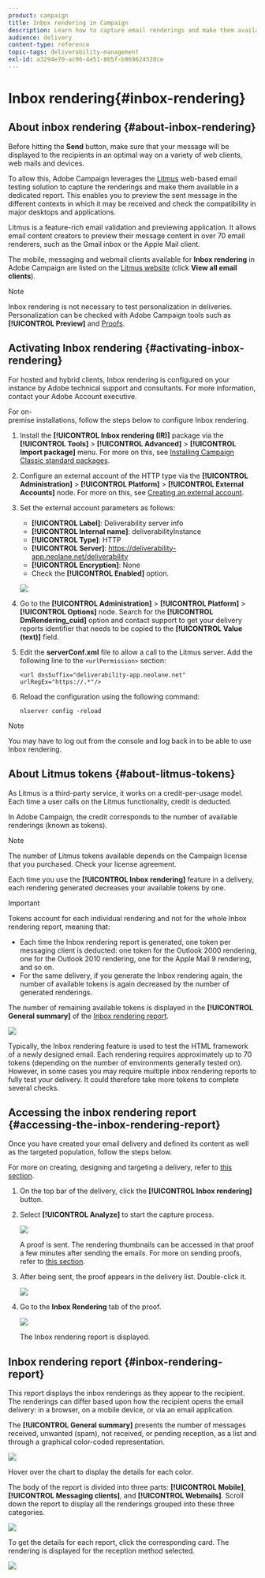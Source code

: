 ```yaml
---
product: campaign
title: Inbox rendering in Campaign
description: Learn how to capture email renderings and make them available in a dedicated report
audience: delivery
content-type: reference
topic-tags: deliverability-management
exl-id: a3294e70-ac96-4e51-865f-b969624528ce
---
```

# Inbox rendering{#inbox-rendering}

## About inbox rendering {#about-inbox-rendering}

Before hitting the **Send** button, make sure that your message will be displayed to the recipients in an optimal way on a variety of web clients, web mails and devices.

To allow this, Adobe Campaign leverages the [Litmus](https://litmus.com/email-testing) web-based email testing solution to capture the renderings and make them available in a dedicated report. This enables you to preview the sent message in the different contexts in which it may be received and check the compatibility in major desktops and applications.

Litmus is a feature-rich email validation and previewing application. It allows email content creators to preview their message content in over 70 email renderers, such as the Gmail inbox or the Apple Mail client.

The mobile, messaging and webmail clients available for **Inbox rendering** in Adobe Campaign are listed on the [Litmus website](https://litmus.com/email-testing) (click **View all email clients**).

>[!NOTE]
>
>Inbox rendering is not necessary to test personalization in deliveries. Personalization can be checked with Adobe Campaign tools such as **[!UICONTROL Preview]** and [Proofs](steps-validating-the-delivery.md#sending-a-proof).

## Activating Inbox rendering {#activating-inbox-rendering}

For hosted and hybrid clients, Inbox rendering is configured on your instance by Adobe technical support and consultants. For more information, contact your Adobe Account executive.

For on-premise installations, follow the steps below to configure Inbox rendering.

1. Install the **[!UICONTROL Inbox rendering (IR)]** package via the **[!UICONTROL Tools]** > **[!UICONTROL Advanced]** > **[!UICONTROL Import package]** menu. For more on this, see [Installing Campaign Classic standard packages](../../installation/using/installing-campaign-standard-packages.md).
1. Configure an external account of the HTTP type via the **[!UICONTROL Administration]** > **[!UICONTROL Platform]** > **[!UICONTROL External Accounts]** node. For more on this, see [Creating an external account](../../installation/using/external-accounts.md#creating-an-external-account).
1. Set the external account parameters as follows:
    * **[!UICONTROL Label]**: Deliverability server info
    * **[!UICONTROL Internal name]**: deliverabilityInstance
    * **[!UICONTROL Type]**: HTTP
    * **[!UICONTROL Server]**: https://deliverability-app.neolane.net/deliverability
    * **[!UICONTROL Encryption]**: None
    * Check the **[!UICONTROL Enabled]** option.
    
    ![](assets/s_tn_inbox_rendering_external-account.png)
 
1. Go to the **[!UICONTROL Administration]** > **[!UICONTROL Platform]** > **[!UICONTROL Options]** node. Search for the **[!UICONTROL DmRendering_cuid]** option and contact support to get your delivery reports identifier that needs to be copied to the **[!UICONTROL Value (text)]** field.
1. Edit the **serverConf.xml** file to allow a call to the Litmus server. Add the following line to the `<urlPermission>` section:

    ```
    <url dnsSuffix="deliverability-app.neolane.net" urlRegEx="https://.*"/>
    ```

1. Reload the configuration using the following command:

   ```
   nlserver config -reload
   ```

>[!NOTE]
>
>You may have to log out from the console and log back in to be able to use Inbox rendering.

## About Litmus tokens {#about-litmus-tokens}

As Litmus is a third-party service, it works on a credit-per-usage model. Each time a user calls on the Litmus functionality, credit is deducted.

In Adobe Campaign, the credit corresponds to the number of available renderings (known as tokens).

>[!NOTE]
>
>The number of Litmus tokens available depends on the Campaign license that you purchased. Check your license agreement.

Each time you use the **[!UICONTROL Inbox rendering]** feature in a delivery, each rendering generated decreases your available tokens by one.

>[!IMPORTANT]
>
>Tokens account for each individual rendering and not for the whole Inbox rendering report, meaning that:  
>
>* Each time the Inbox rendering report is generated, one token per messaging client is deducted: one token for the Outlook 2000 rendering, one for the Outlook 2010 rendering, one for the Apple Mail 9 rendering, and so on.
>* For the same delivery, if you generate the Inbox rendering again, the number of available tokens is again decreased by the number of generated renderings.
>

The number of remaining available tokens is displayed in the **[!UICONTROL General summary]** of the [Inbox rendering report](#inbox-rendering-report).

![](assets/s_tn_inbox_rendering_tokens.png)

Typically, the Inbox rendering feature is used to test the HTML framework of a newly designed email. Each rendering requires approximately up to 70 tokens (depending on the number of environments generally tested on). However, in some cases you may require multiple inbox rendering reports to fully test your delivery. It could therefore take more tokens to complete several checks.

## Accessing the inbox rendering report {#accessing-the-inbox-rendering-report}

Once you have created your email delivery and defined its content as well as the targeted population, follow the steps below.

For more on creating, designing and targeting a delivery, refer to [this section](about-email-channel.md).

1. On the top bar of the delivery, click the **[!UICONTROL Inbox rendering]** button.
1. Select **[!UICONTROL Analyze]** to start the capture process.

   ![](assets/s_tn_inbox_rendering_button.png)

   A proof is sent. The rendering thumbnails can be accessed in that proof a few minutes after sending the emails. For more on sending proofs, refer to [this section](steps-validating-the-delivery.md#sending-a-proof).

1. After being sent, the proof appears in the delivery list. Double-click it.

   ![](assets/s_tn_inbox_rendering_delivery_list.png)

1. Go to the **Inbox Rendering** tab of the proof.

   ![](assets/s_tn_inbox_rendering_tab.png)

   The Inbox rendering report is displayed.

## Inbox rendering report {#inbox-rendering-report}

This report displays the inbox renderings as they appear to the recipient. The renderings can differ based upon how the recipient opens the email delivery: in a browser, on a mobile device, or via an email application.

The **[!UICONTROL General summary]** presents the number of messages received, unwanted (spam), not received, or pending reception, as a list and through a graphical color-coded representation.

![](assets/s_tn_inbox_rendering_summary.png)

Hover over the chart to display the details for each color.

The body of the report is divided into three parts: **[!UICONTROL Mobile]**, **[!UICONTROL Messaging clients]**, and **[!UICONTROL Webmails]**. Scroll down the report to display all the renderings grouped into these three categories.

![](assets/s_tn_inbox_rendering_report.png)

To get the details for each report, click the corresponding card. The rendering is displayed for the reception method selected.

![](assets/s_tn_inbox_rendering_example.png)
